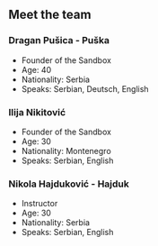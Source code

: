 ## Meet the team

### Dragan Pušica - Puška
+ Founder of the Sandbox
+ Age: 40
+ Nationality: Serbia
+ Speaks: Serbian, Deutsch, English

### Ilija Nikitović
+ Founder of the Sandbox
+ Age: 30
+ Nationality: Montenegro
+ Speaks: Serbian, English

### Nikola Hajduković - Hajduk
+ Instructor
+ Age: 30
+ Nationality: Serbia
+ Speaks: Serbian, English
